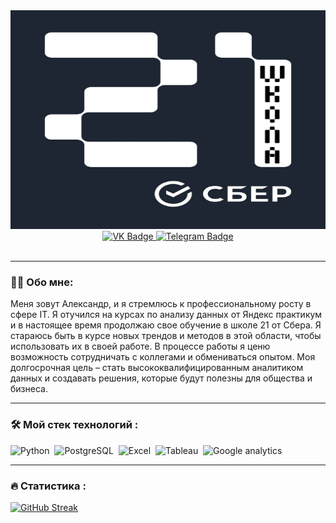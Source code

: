 <div id="header" align="center">
  <img src="https://github.com/SanchesVB/SanchesVB/blob/main/s21.png" width="550" height="350"/>
</div>


<div id="badges" align="center">
  <a href="https://vk.com/id201653873">
    <img src="https://img.shields.io/badge/VK.com-blue?logo=VK&logoColor=white" alt="VK Badge"/>
  </a>
  <a href="https://t.me/Sanches11l11">
    <img src="https://img.shields.io/badge/Telegram-darkblue?logo=Telegram&logoColor=white" alt="Telegram Badge"/>
  </a>
</div>

<div id="badges" align="center">
  <img src="https://komarev.com/ghpvc/?username=SanchesVB&style=flat-square&color=blue" alt=""/>
</div>

---

### :man_technologist: Обо мне:

Меня зовут Александр, и я стремлюсь к профессиональному росту в  сфере IT. Я отучился на курсах по анализу данных от Яндекс практикум и в настоящее время продолжаю свое обучение в школе 21 от Сбера. Я стараюсь быть в курсе новых трендов и методов в этой области, чтобы использовать их в своей работе. В процессе работы я ценю возможность сотрудничать с коллегами и обмениваться опытом. Моя долгосрочная цель – стать высококвалифицированным аналитиком данных и создавать решения, которые будут полезны для общества и бизнеса.

----
### :hammer_and_wrench: Мой стек технологий :

<div>
  <img src="https://img.shields.io/badge/Python-blue?logo=Python&logoColor=white" title="Python" alt="Python" width="150" height="50"/>&nbsp;
  <img src="https://img.shields.io/badge/PostgreSQL-darkblue?logo=PostgreSQL&logoColor=white" title="PostgreSQL" alt="PostgreSQL" width="150" height="50"/>&nbsp;
  <img src="https://img.shields.io/badge/Excel-green?" title="Excel" alt="Excel" width="150" height="50"/>&nbsp;
  <img src="https://img.shields.io/badge/Tableau-darkblue?logo=Tableau&logoColor=white" title="Tableau" alt="Tableau" width="150" height="50"/>&nbsp;
  <img src="https://img.shields.io/badge/Google%20analytics-orange?logo=google%20analytics&logoColor=white" title="Google analytics" alt="Google analytics" width="200" height="50"/>&nbsp;
</div>

---
### :fire: Статистика :
[![GitHub Streak](http://github-readme-streak-stats.herokuapp.com?user=SanchesVB&theme=dark&background=000000)](https://git.io/streak-stats)




<!--
**SanchesVB/SanchesVB** is a ✨ _special_ ✨ repository because its `README.md` (this file) appears on your GitHub profile.

Here are some ideas to get you started:

- 🔭 I’m currently working on ...
- 🌱 I’m currently learning ...
- 👯 I’m looking to collaborate on ...
- 🤔 I’m looking for help with ...
- 💬 Ask me about ...
- 📫 How to reach me: ...
- 😄 Pronouns: ...
- ⚡ Fun fact: ...
-->
